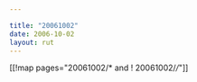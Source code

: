 ```yaml
---

title: "20061002"
date: 2006-10-02
layout: rut
---
```


[[!map pages="20061002/* and ! 20061002/*/*"]]
